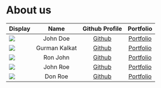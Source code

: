 # About us

Display |     Name      | Github Profile | Portfolio 
--------|:-------------:|:--------------:|:---------:
![](https://via.placeholder.com/100.png?text=Photo) |   John Doe    | [Github](https://github.com/) | [Portfolio](docs/team/johndoe.md)
![](https://via.placeholder.com/100.png?text=Photo) | Gurman Kalkat | [Github](https://github.com/) | [Portfolio](docs/team/johndoe.md)
![](https://via.placeholder.com/100.png?text=Photo) |   Ron John    | [Github](https://github.com/) | [Portfolio](docs/team/johndoe.md)
![](https://via.placeholder.com/100.png?text=Photo) |   John Roe    | [Github](https://github.com/) | [Portfolio](docs/team/johndoe.md)
![](https://via.placeholder.com/100.png?text=Photo) |    Don Roe    | [Github](https://github.com/) | [Portfolio](docs/team/johndoe.md)
